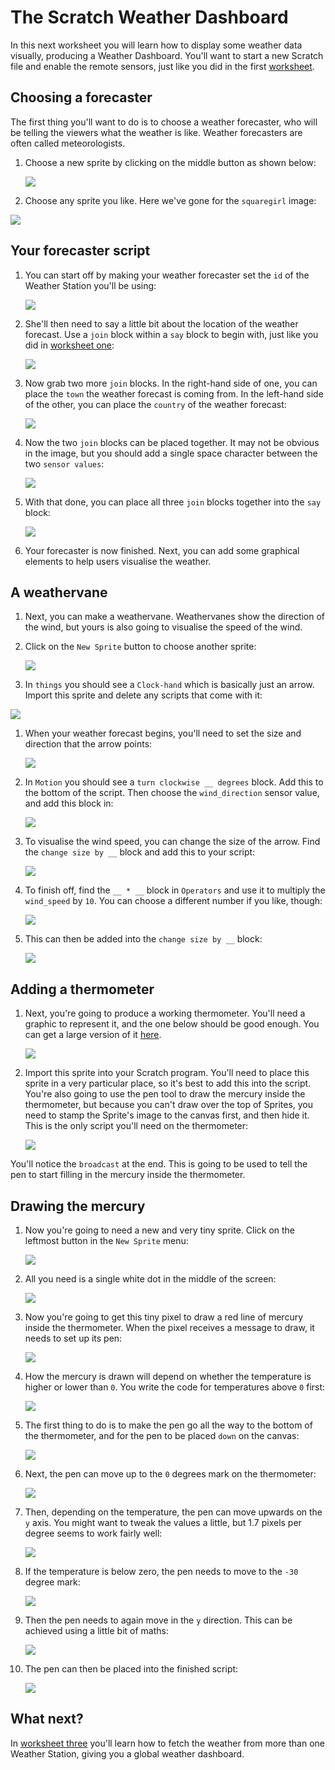 # The Scratch Weather Dashboard

In this next worksheet you will learn how to display some weather data visually, producing a Weather Dashboard. You'll want to start a new Scratch file and enable the remote sensors, just like you did in the first [worksheet](worksheet.md).

## Choosing a forecaster

The first thing you'll want to do is to choose a weather forecaster, who will be telling the viewers what the weather is like. Weather forecasters are often called meteorologists.

1. Choose a new sprite by clicking on the middle button as shown below:

	![](images/new-sprite.png)

1. Choose any sprite you like. Here we've gone for the `squaregirl` image:

![](images/square-girl.png)

## Your forecaster script

1. You can start off by making your weather forecaster set the `id` of the Weather Station you'll be using:

	![](images/set-id.png)

1. She'll then need to say a little bit about the location of the weather forecast. Use a `join` block within a `say` block to begin with, just like you did in [worksheet one](worksheet.md):

	![](images/forecaster-1.png)

1. Now grab two more `join` blocks. In the right-hand side of one, you can place the `town` the weather forecast is coming from. In the left-hand side of the other, you can place the `country` of the weather forecast:

	![](images/forecaster-2.png)

1. Now the two `join` blocks can be placed together. It may not be obvious in the image, but you should add a single space character between the two `sensor values`:

	![](images/forecaster-3.png)

1. With that done, you can place all three `join` blocks together into the `say` block:

	![](images/forecaster-final.png)

1. Your forecaster is now finished. Next, you can add some graphical elements to help users visualise the weather.

## A weathervane

1. Next, you can make a weathervane. Weathervanes show the direction of the wind, but yours is also going to visualise the speed of the wind.

1. Click on the `New Sprite` button to choose another sprite:

	![](images/new-sprite.png)

1. In `things` you should see a `Clock-hand` which is basically just an arrow. Import this sprite and delete any scripts that come with it:

![](images/clock.png)

1. When your weather forecast begins, you'll need to set the size and direction that the arrow points:

	![](images/arrow-1.png)

1. In `Motion` you should see a `turn clockwise __ degrees` block. Add this to the bottom of the script. Then choose the `wind_direction` sensor value, and add this block in:

	![](images/arrow-2.png)

1. To visualise the wind speed, you can change the size of the arrow. Find the `change size by __` block and add this to your script:

	![](images/arrow-3.png)

1. To finish off, find the `__ * __` block in `Operators` and use it to multiply the `wind_speed` by `10`. You can choose a different number if you like, though:

	![](images/arrow-4.png)

1. This can then be added into the `change size by __` block:

	![](images/arrow-final.png)

## Adding a thermometer

1. Next, you're going to produce a working thermometer. You'll need a graphic to represent it, and the one below should be good enough. You can get a large version of it [here](images/therm-sprite.png).

	![](images/therm-sprite-small.png)

1. Import this sprite into your Scratch program. You'll need to place this sprite in a very particular place, so it's best to add this into the script. You're also going to use the pen tool to draw the mercury inside the thermometer, but because you can't draw over the top of Sprites, you need to stamp the Sprite's image to the canvas first, and then hide it. This is the only script you'll need on the thermometer:

	![](images/thermometer.png)

You'll notice the `broadcast` at the end. This is going to be used to tell the pen to start filling in the mercury inside the thermometer.

## Drawing the mercury

1. Now you're going to need a new and very tiny sprite. Click on the leftmost button in the `New Sprite` menu:

	![](images/new-sprite.png)

1. All you need is a single white dot in the middle of the screen:

	![](images/canvas.png)

1. Now you're going to get this tiny pixel to draw a red line of mercury inside the thermometer. When the pixel receives a message to draw, it needs to set up its pen:

	![](images/pixel-1.png)

1. How the mercury is drawn will depend on whether the temperature is higher or lower than `0`. You write the code for temperatures above `0` first:

	![](images/pixel-2.png)
	
1. The first thing to do is to make the pen go all the way to the bottom of the thermometer, and for the pen to be placed `down` on the canvas:

	![](images/pixel-3.png)

1. Next, the pen can move up to the `0` degrees mark on the thermometer:

	![](images/pixel-4.png)
	
1. Then, depending on the temperature, the pen can move upwards on the `y` axis. You might want to tweak the values a little, but 1.7 pixels per degree seems to work fairly well:

	![](images/pixel-5.png)

1. If the temperature is below zero, the pen needs to move to the `-30` degree mark:

	![](images/pixel-6.png)

1. Then the pen needs to again move in the `y` direction. This can be achieved using a little bit of maths:

	![](images/pixel-7.png)
	
1. The pen can then be placed into the finished script:

	![](images/pixel-8.png)

## What next?
In [worksheet three](worksheet3.md) you'll learn how to fetch the weather from more than one Weather Station, giving you a global weather dashboard.
